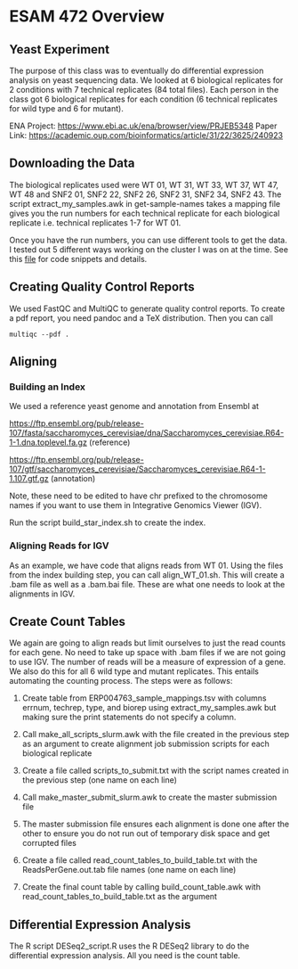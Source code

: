 # ESAM 472 Overview

## Yeast Experiment

The purpose of this class was to eventually do differential expression analysis
on yeast sequencing data. We looked at 6 biological replicates for 2
conditions with 7 technical replicates (84 total files). Each person in the
class got 6 biological replicates for each condition (6 technical replicates for
wild type and 6 for mutant). 

ENA Project: https://www.ebi.ac.uk/ena/browser/view/PRJEB5348
Paper Link: https://academic.oup.com/bioinformatics/article/31/22/3625/240923

## Downloading the Data

The biological replicates used were WT 01, WT 31, WT 33, WT 37, WT 47, WT 48
and SNF2 01, SNF2 22, SNF2 26, SNF2 31, SNF2 34, SNF2 43. The script 
extract_my_samples.awk in get-sample-names takes a mapping file gives you the 
run numbers for each technical replicate for each biological replicate i.e.
technical replicates 1-7 for WT 01. 

Once you have the run numbers, you can use different tools to get the data. I
tested out 5 different ways working on the cluster I was on at the time. See
this [file](/download-data/downloading_data.md) for code snippets and details.

## Creating Quality Control Reports

We used FastQC and MultiQC to generate quality control reports. To create a pdf
report, you need pandoc and a TeX distribution. Then you can call

```
multiqc --pdf .
```

## Aligning

### Building an Index

We used a reference yeast genome and annotation from Ensembl at 

https://ftp.ensembl.org/pub/release-107/fasta/saccharomyces_cerevisiae/dna/Saccharomyces_cerevisiae.R64-1-1.dna.toplevel.fa.gz (reference)

https://ftp.ensembl.org/pub/release-107/gtf/saccharomyces_cerevisiae/Saccharomyces_cerevisiae.R64-1-1.107.gtf.gz (annotation)

Note, these need to be edited to have chr prefixed to the chromosome names if you want to use them in Integrative Genomics Viewer (IGV).

Run the script build_star_index.sh to create the index.

### Aligning Reads for IGV

As an example, we have code that aligns reads from WT 01. Using the files from the index building step, you can call
align_WT_01.sh. This will create a .bam file as well as a .bam.bai file. These are what one needs to look at the
alignments in IGV.

## Create Count Tables

We again are going to align reads but limit ourselves to just the read counts for each gene. No need to take up space with .bam files if we are not going to use IGV. The number of reads will
be a measure of expression of a gene. We also do this for all 6 wild type and mutant replicates. This entails automating
the counting process. The steps were as follows:

1) Create table from ERP004763_sample_mappings.tsv with columns errnum, techrep,
type, and biorep using extract_my_samples.awk but making sure the print statements
do not specify a column.

2) Call make_all_scripts_slurm.awk with the file created in the previous step as an argument
to create alignment job submission scripts for each biological replicate

3) Create a file called scripts_to_submit.txt with the script names created in the previous step (one name on each line)

4) Call make_master_submit_slurm.awk to create the master submission file

5) The master submission file ensures each alignment is done one after the other to ensure you do not run out of temporary disk space and get corrupted files

6) Create a file called read_count_tables_to_build_table.txt with the ReadsPerGene.out.tab file names (one name on each line)

7) Create the final count table by calling build_count_table.awk with read_count_tables_to_build_table.txt as the argument

## Differential Expression Analysis

The R script DESeq2_script.R uses the R DESeq2 library to do the differential expression analysis. All you need is the
count table.




